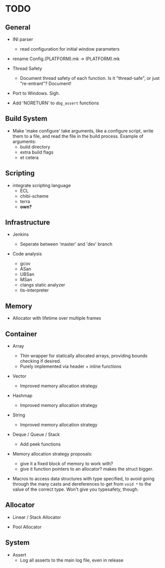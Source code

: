 # TODO


## General

- INI parser
    - read configuration for initial window parameters
- rename Config.(PLATFORM).mk -> (PLATFORM).mk

- Thread Safety
    - Document thread safety of each function. Is it "thread-safe", or just
      "re-entrant"? Document!

- Port to Windows. Sigh.
- Add 'NORETURN' to `dbg_assert` functions


## Build System

- Make 'make configure' take arguments, like a configure script, write them to
  a file, and read the file in the build process. Example of arguments:
    - build directory
    - extra build flags
    - et cetera

## Scripting

- integrate scripting language
    - ECL
    - chibi-scheme
    - terra
    - **own?**


## Infrastructure

- Jenkins
    - Seperate between 'master' and 'dev' branch

- Code analysis
    - gcov
    - ASan
    - UBSan
    - MSan
    - clangs static analyzer
    - tis-interpreter

## Memory

- Allocator with lifetime over multiple frames


## Container

- Array
    - Thin wrapper for statically allocated arrays, providing bounds checking
    if desired.
    - Purely implemented via header + inline functions

- Vector
    - Improved memory allocation strategy

- Hashmap
    - Improved memory allocation strategy

- String
    - Improved memory allocation strategy

- Deque / Queue / Stack
    - Add peek functions

- Memory allocation strategy proposals:
    - give it a fixed block of memory to work with?
    - give it function pointers to an allocator? makes the struct bigger.

- Macros to access data structures with type specified, to avoid going through
the many casts and dereferences to get from `void *` to the value of the correct
type. Won't give you typesafety, though.


## Allocator

- Linear / Stack Allocator

- Pool Allocator


## System

- Assert
    - Log all asserts to the main log file, even in release

